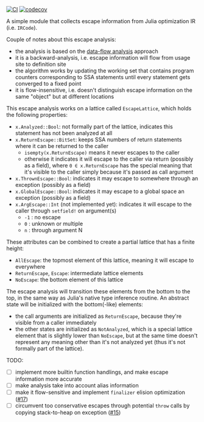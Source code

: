 [![CI](https://github.com/aviatesk/EscapeAnalysis.jl/actions/workflows/ci.yml/badge.svg)](https://github.com/aviatesk/EscapeAnalysis.jl/actions/workflows/ci.yml)
[![codecov](https://codecov.io/gh/aviatesk/EscapeAnalysis.jl/branch/master/graph/badge.svg?token=ADEKPZRUJH)](https://codecov.io/gh/aviatesk/EscapeAnalysis.jl)

A simple module that collects escape information from Julia optimization IR (i.e. `IRCode`).

Couple of notes about this escape analysis:
- the analysis is based on the [data-flow analysis](https://aviatesk.github.io/posts/data-flow-problem/) approach
- it is a backward-analysis, i.e. escape information will flow from usage site to definition site
- the algorithm works by updating the working set that contains program counters corresponding to SSA statements until every statement gets converged to a fixed point
- it is flow-insensitive, i.e. doesn't distinguish escape information on the same "object" but at different locations

This escape analysis works on a lattice called `EscapeLattice`, which holds the following properties:
- `x.Analyzed::Bool`: not formally part of the lattice, indicates this statement has not been analyzed at all
- `x.ReturnEscape::BitSet`: keeps SSA numbers of return statements where it can be returned to the caller
  * `isempty(x.ReturnEscape)` means it never escapes to the caller
  * otherwise it indicates it will escape to the caller via return (possibly as a field),
    where `0 ∈ x.ReturnEscape` has the special meaning that it's visible to the caller
    simply because it's passed as call argument
- `x.ThrownEscape::Bool`: indicates it may escape to somewhere through an exception (possibly as a field)
- `x.GlobalEscape::Bool`: indicates it may escape to a global space an exception (possibly as a field)
- `x.ArgEscape::Int` (not implemented yet): indicates it will escape to the caller through `setfield!` on argument(s)
  * `-1` : no escape
  * `0` : unknown or multiple
  * `n` : through argument N

These attributes can be combined to create a partial lattice that has a finite height:
- `AllEscape`: the topmost element of this lattice, meaning it will escape to everywhere
- `ReturnEscape`, `Escape`: intermediate lattice elements
- `NoEscape`: the bottom element of this lattice

The escape analysis will transition these elements from the bottom to the top,
in the same way as Julia's native type inference routine.
An abstract state will be initialized with the bottom(-like) elements:
- the call arguments are initialized as `ReturnEscape`, because they're visible from a caller immediately
- the other states are initialized as `NotAnalyzed`, which is a special lattice element that
  is slightly lower than `NoEscape`, but at the same time doesn't represent any meaning
  other than it's not analyzed yet (thus it's not formally part of the lattice).

TODO:
- [ ] implement more builtin function handlings, and make escape information more accurate
- [ ] make analysis take into account alias information
- [ ] make it flow-sensitive and implement `finalizer` elision optimization ([#17](https://github.com/aviatesk/EscapeAnalysis.jl/issues/17))
- [ ] circumvent too conservative escapes through potential `throw` calls by copying stack-to-heap on exception ([#15](https://github.com/aviatesk/EscapeAnalysis.jl/issues/15))
